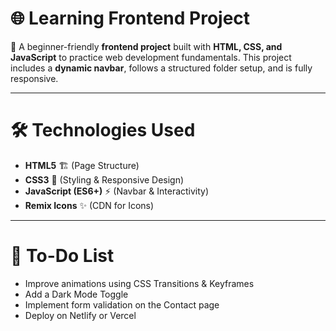 # 🌐 Learning Frontend Project  

🚀 A beginner-friendly **frontend project** built with **HTML, CSS, and JavaScript** to practice web development fundamentals. This project includes a **dynamic navbar**, follows a structured folder setup, and is fully responsive.

---

# 🛠️ Technologies Used

- **HTML5** 🏗️ (Page Structure)
- **CSS3** 🎨 (Styling & Responsive Design)
- **JavaScript (ES6+)** ⚡ (Navbar & Interactivity)
- **Remix Icons** ✨ (CDN for Icons)

---

# 📝 To-Do List
 - Improve animations using CSS Transitions & Keyframes
  - Add a Dark Mode Toggle
  - Implement form validation on the Contact page
  - Deploy on Netlify or Vercel

